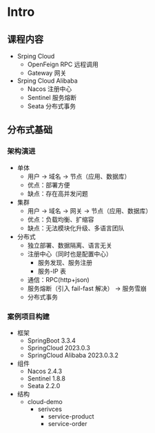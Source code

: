 # Intro

## 课程内容
- Srping Cloud
  - OpenFeign RPC 远程调用
  - Gateway 网关
- Srping Cloud Alibaba
  - Nacos 注册中心
  - Sentinel 服务熔断
  - Seata 分布式事务

## 分布式基础

### 架构演进

- 单体
  - 用户 -> 域名 -> 节点（应用、数据库）
  - 优点：部署方便
  - 缺点：存在高并发问题
- 集群
  - 用户 -> 域名 -> 网关 -> 节点（应用、数据库）
  - 优点：负载均衡、扩缩容
  - 缺点：无法模块化升级、多语言团队
- 分布式
  - 独立部署、数据隔离、语言无关
  - 注册中心（同时也是配置中心）
    - 服务发现、服务注册
    - 服务-IP 表
  - 通信：RPC(http+json)
  - 服务熔断（引入 fail-fast 解决） -> 服务雪崩
  - 分布式事务

### 案例项目构建

- 框架
  - SpringBoot 3.3.4
  - SpringCloud 2023.0.3
  - SpringCloud Alibaba 2023.0.3.2
- 组件
  - Nacos 2.4.3
  - Sentinel 1.8.8
  - Seata 2.2.0
- 结构
  - cloud-demo
    - serivces
      - service-product
      - service-order
